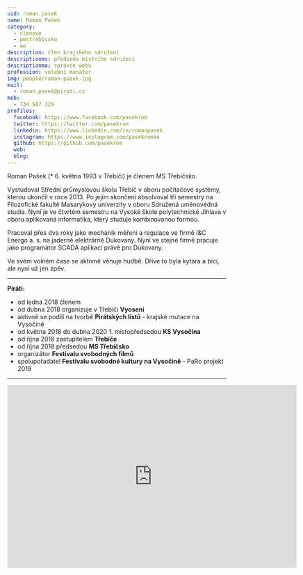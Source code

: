 ```yaml
---
uid: roman.pasek
name: Roman Pašek
category:
  - clenove
  - pmstrebicsko
  - mo
description: člen krajského sdružení
descriptionms: předseda místního sdružení
descriptionmo: správce webu
profession: volební manažer
img: people/roman-pasek.jpg
mail:
  - roman.pasek@pirati.cz
mob:
  - 734 507 329
profiles:
  facebook: https://www.facebook.com/pasekrom
  twitter: https://twitter.com/pasekrom
  linkedin: https://www.linkedin.com/in/romanpasek
  instagram: https://www.instagram.com/pasekroman
  github: https://github.com/pasekrom
  web:
  blog:
---
```


Roman Pašek (* 6. května 1993 v Třebíči) je členem MS Třebíčsko.

Vystudoval Střední průmyslovou školu Třebíč v oboru počítačové systémy, kterou ukončil v roce 2013. Po jejím skončení absolvoval tři semestry na Filozofické fakultě Masarykovy univerzity v oboru Sdružená uměnovédná studia. Nyní je ve čtvrtém semestru na Vysoké škole polytechnické Jihlava v oboru aplikovaná informatika, který studuje kombinovanou formou.

Pracoval přes dva roky jako mechanik měření a regulace ve firmě I&C Energo a. s. na jaderné elektrárně Dukovany. Nyní ve stejné firmě pracuje jako programátor SCADA aplikací právě pro Dukovany.

Ve svém volném čase se aktivně věnuje hudbě. Dříve to byla kytara a bicí, ale nyní už jen zpěv.

---

**Piráti:**
* od ledna 2018 členem
* od dubna 2018 organizuje v Třebíči **Vyosení**
* aktivně se podílí na tvorbě **Pirátských listů** - krajské mutace na Vysočině
* od května 2018 do dubna 2020 1. místopředsedou **KS Vysočina**
* od října 2018 zastupitelem **Třebíče**
* od října 2018 předsedou **MS Třebíčsko**
* organizátor **Festivalu svobodných filmů**
* spolupořadatel **Festivalu svobodné kultury na Vysočině** - PaRo projekt 2019

---

<iframe src="https://calendar.google.com/calendar/embed?showTitle=0&amp;showPrint=0&amp;showTabs=0&amp;showCalendars=0&amp;showTz=0&amp;height=600&amp;wkst=2&amp;bgcolor=%23FFFFFF&amp;src=b38bnamjrgs591o19u6edtpkis%40group.calendar.google.com&amp;color=%23333333&amp;ctz=Europe%2FPrague" style="border-width:0" width="666" height="420" frameborder="0" scrolling="no"></iframe>
